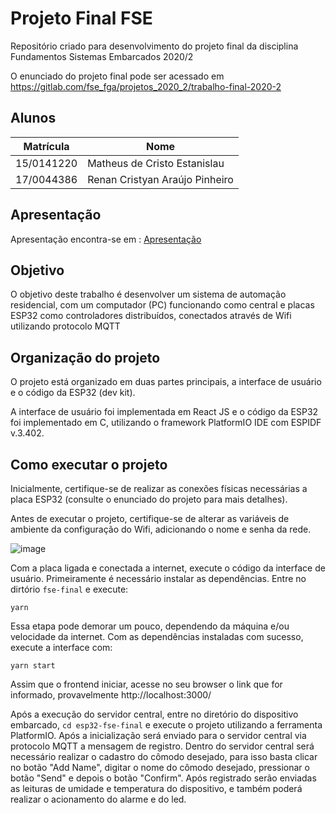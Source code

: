 # Projeto Final FSE
Repositório criado para desenvolvimento do projeto final da disciplina Fundamentos Sistemas Embarcados 2020/2

O enunciado do projeto final pode ser acessado em https://gitlab.com/fse_fga/projetos_2020_2/trabalho-final-2020-2

## Alunos

|Matrícula|Nome|
|--|--|
|15/0141220|Matheus de Cristo Estanislau|
|17/0044386|Renan Cristyan Araújo Pinheiro|

## Apresentação

Apresentação encontra-se em : [Apresentação](https://github.com/MatheusEstanislau/projeto-final-fse/blob/main/apresentacao_final_FSE.mp4)

## Objetivo

O objetivo deste trabalho é desenvolver um sistema de automação residencial, com um computador (PC) funcionando como central
e placas ESP32 como controladores distribuídos, conectados através de Wifi utilizando protocolo MQTT

## Organização do projeto

O projeto está organizado em duas partes principais, a interface de usuário e o código da ESP32 (dev kit). 

A interface de usuário foi implementada em React JS e o código da ESP32 foi implementado em C, utilizando o framework PlatformIO IDE com ESPIDF v.3.402.

## Como executar o projeto

Inicialmente, certifique-se de realizar as conexões físicas necessárias a placa ESP32 (consulte o enunciado do projeto para mais detalhes).

Antes de executar o projeto, certifique-se de alterar as variáveis de ambiente da configuração do Wifi, adicionando o nome e senha da rede.

![image](https://user-images.githubusercontent.com/44438591/118821999-245eee00-b88e-11eb-83c3-0cf58d40c607.png)

Com a placa ligada e conectada a internet, execute o código da interface de usuário. Primeiramente é necessário instalar as dependências. Entre no dirtório ```fse-final``` e execute:

```yarn```

Essa etapa pode demorar um pouco, dependendo da máquina e/ou velocidade da internet. Com as dependências instaladas com sucesso, execute a interface com:

```yarn start```

Assim que o frontend iniciar, acesse no seu browser o link que for informado, provavelmente http://localhost:3000/

Após a execução do servidor central, entre no diretório do dispositivo embarcado, ```cd esp32-fse-final``` e execute o projeto utilizando a ferramenta PlatformIO. Após a inicialização será enviado para o servidor central via protocolo MQTT a mensagem de registro. Dentro do servidor central será necessário realizar o cadastro do cômodo desejado, para isso basta clicar no botão "Add Name", digitar o nome do cômodo desejado, pressionar o botão "Send" e depois o botão "Confirm". Após registrado serão enviadas as leituras de umidade e temperatura do dispositivo, e também poderá realizar o acionamento do alarme e do led.

